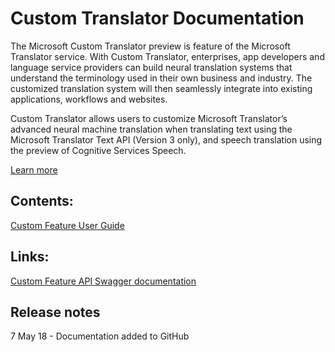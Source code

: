 # Custom Translator Documentation

The Microsoft Custom Translator preview is feature of the Microsoft Translator service. With Custom Translator, enterprises, app developers and language service providers can build neural translation systems that understand the terminology used in their own business and industry. The customized translation system will then seamlessly integrate into existing applications, workflows and websites. 

Custom Translator allows users to customize Microsoft Translator’s advanced neural machine translation when translating text using the Microsoft Translator Text API (Version 3 only), and speech translation using the preview of Cognitive Services Speech. 

[Learn more](https://www.microsoft.com/en-us/translator/customization.aspx)


## Contents:
[Custom Feature User Guide](https://github.com/MicrosoftTranslator/Custom-Translator-Documentation/blob/master/Microsoft%20Translator%20Custom%20Translator%20User%20Guide.pdf)


## Links:
[Custom Feature API Swagger documentation](https://custom-api.cognitive.microsofttranslator.com/swagger/)

## Release notes
7 May 18 - Documentation added to GitHub
